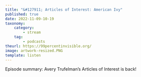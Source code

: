 ```yaml
---
title: "&#127911; Articles of Interest: American Ivy"
published: true
date: 2022-11-09-10-19
taxonomy:
    category:
        - stream
    tag:
        - podcasts
theurl: https://99percentinvisible.org/
image: artwork-resized.PNG
template: listen
---
```


Episode summary: Avery Trufelman&rsquo;s Articles of Interest is back!
